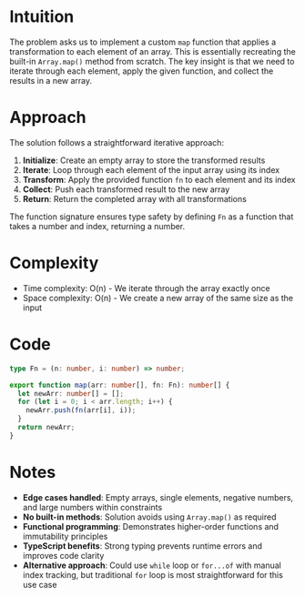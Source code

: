 # Intuition

The problem asks us to implement a custom `map` function that applies a transformation to each element of an array. This is essentially recreating the built-in `Array.map()` method from scratch. The key insight is that we need to iterate through each element, apply the given function, and collect the results in a new array.

# Approach

The solution follows a straightforward iterative approach:

1. **Initialize**: Create an empty array to store the transformed results
2. **Iterate**: Loop through each element of the input array using its index
3. **Transform**: Apply the provided function `fn` to each element and its index
4. **Collect**: Push each transformed result to the new array
5. **Return**: Return the completed array with all transformations

The function signature ensures type safety by defining `Fn` as a function that takes a number and index, returning a number.

# Complexity

- Time complexity: O(n) - We iterate through the array exactly once
- Space complexity: O(n) - We create a new array of the same size as the input

# Code

```ts
type Fn = (n: number, i: number) => number;

export function map(arr: number[], fn: Fn): number[] {
  let newArr: number[] = [];
  for (let i = 0; i < arr.length; i++) {
    newArr.push(fn(arr[i], i));
  }
  return newArr;
}
```

# Notes

- **Edge cases handled**: Empty arrays, single elements, negative numbers, and large numbers within constraints
- **No built-in methods**: Solution avoids using `Array.map()` as required
- **Functional programming**: Demonstrates higher-order functions and immutability principles
- **TypeScript benefits**: Strong typing prevents runtime errors and improves code clarity
- **Alternative approach**: Could use `while` loop or `for...of` with manual index tracking, but traditional `for` loop is most straightforward for this use case
